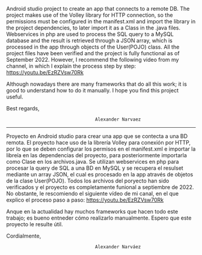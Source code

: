 Android studio project to create an app that connects to a remote DB. 
The project makes use of the Volley library for HTTP connection, so the permissions must be configured in the manifest.xml and import the library in the project dependencies, to later import it as a Class in the .java files.
Webservices in php are used to process the SQL query to a MySQL database and the result is retrieved through a JSON array, which is processed in the app through objects of the User(POJO) class.
All the project files have been verified and the project is fully functional as of September 2022. However, I recommend the following video from my channel, in which I explain the process step by step: https://youtu.be/EzRZVsw70Rk

Although nowadays there are many frameworks that do all this work; it is good to understand how to do it manually.
I hope you find this project useful.

 Best regards,

                                     Alexander Narvaez 
                                     
                                     
*********************************************************************************************************************************************
Proyecto en Android studio para crear una app que se contecta a una BD remota. 
El proyecto hace uso de la librería Volley  para conexión por HTTP, por lo que se deben configurar los permisos en el manifest.xml e importar la libreía en las dependencias del proyecto, para posteriormente importarla como Clase en los archivos.java.
Se utilizan webservices en php para procesar la query de SQL a una BD en MySQL y se recupera el resulset mediante un array JSON, el cual es procesado en la app através de objetos de la clase User(POJO).
Todos los archivos del poryecto han sido verificados y el proyecto es completamente funional a septiembre de 2022. No obstante, le rescomiendo el siguiente vídeo de mi canal, en el que explico el proceso paso a paso: https://youtu.be/EzRZVsw70Rk

Anque en la actualidad hay  muchos frameworks que hacen todo este trabajo; es bueno entneder cómo realizarlo manualmente.
Espero que este proyecto le resulte útil.

 Cordialmente,

                                     Alexander Narváez 
